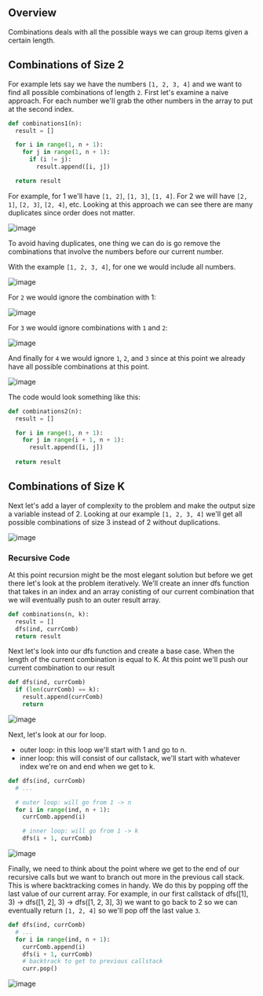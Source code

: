 ## Overview
Combinations deals with all the possible ways we can group items given a certain length.  

## Combinations of Size 2
For example lets say we have the numbers `[1, 2, 3, 4]` and we want to find all possible combinations of length `2`.  First let's examine a naive approach. For each number we'll grab the other numbers in the array to put at the second index.  
```python
def combinations1(n):
  result = []

  for i in range(1, n + 1):
    for j in range(1, n + 1):
      if (i != j):
        result.append([i, j])

  return result
```

For example, for 1 we'll have `[1, 2]`, `[1, 3]`, `[1, 4]`. For 2 we will have `[2, 1]`, `[2, 3]`, `[2, 4]`, etc. Looking at this approach we can see there are many duplicates since order does not matter.  

![image](https://github.com/mlizchap/DataStructureNotes/assets/40478204/f3c0dbcb-14c3-4564-8657-93caec19413c)


To avoid having duplicates, one thing we can do is go remove the combinations that involve the numbers before our current number. 

With the example `[1, 2, 3, 4]`, for one we would include all numbers.

![image](https://github.com/mlizchap/DataStructureNotes/assets/40478204/4317f0dd-91a1-42a9-972d-1c5f2beb823b)


For `2` we would ignore the combination with 1: 
 
![image](https://github.com/mlizchap/DataStructureNotes/assets/40478204/7b8a3bf0-5fab-4071-8c37-14eb4b4bbcc8)

 
For `3` we would ignore combinations with `1` and `2`:

![image](https://github.com/mlizchap/DataStructureNotes/assets/40478204/792272db-a4ba-4854-aba5-38837df5dc46)

 
And finally for `4` we would ignore `1`, `2`, and `3` since at this point we already have all possible combinations at this point.

![image](https://github.com/mlizchap/DataStructureNotes/assets/40478204/f4ba3c58-082c-4448-9832-92fd1ec0a8e4)


The code would look something like this:
```python
def combinations2(n):
  result = []

  for i in range(1, n + 1):
    for j in range(i + 1, n + 1):
      result.append([i, j])
  
  return result
```

## Combinations of Size K
Next let's add a layer of complexity to the problem and make the output size a variable instead of 2.  Looking at our example `[1, 2, 3, 4]` we'll get all possible combinations of size 3 instead of 2 without duplications.

![image](https://github.com/mlizchap/DataStructureNotes/assets/40478204/0e4e9a3a-e89d-4af5-9a0b-1a2a308b0816)

### Recursive Code
At this point recursion might be the most elegant solution but before we get there let's look at the problem iteratively.  We'll create an inner dfs function that takes in an index and an array conisting of our current combination that we will eventually push to an outer result array.
```python
def combinations(n, k):
  result = []
  dfs(ind, currComb)
  return result
```

Next let's look into our dfs function and create a base case.  When the length of the current combination is equal to K. At this point we'll push our current combination to our result
```python
def dfs(ind, currComb)
  if (len(currComb) == k):
    result.append(currComb)
    return
```

![image](https://github.com/mlizchap/DataStructureNotes/assets/40478204/afdc1b46-c3bc-43b5-a7b1-aaa0fb36b094)


Next, let's look at our for loop.  
- outer loop: in this loop we'll start with 1 and go to n.
- inner loop: this will consist of our callstack, we'll start with whatever index we're on and end when we get to k.  

```python
def dfs(ind, currComb)
  # ...

  # outer loop: will go from 1 -> n
  for i in range(ind, n + 1):
    currComb.append(i)

    # inner loop: will go from 1 -> k
    dfs(i + 1, currComb)
```

![image](https://github.com/mlizchap/DataStructureNotes/assets/40478204/3b2d4983-47cb-4f2a-b10d-0787f45cf511)


Finally, we need to think about the point where we get to the end of our recursive calls but we want to branch out more in the previous call stack.  This is where backtracking comes in handy. We do this by popping off the last value of our current array.  For example, in our first callstack of dfs([1], 3) -> dfs([1, 2], 3) -> dfs([1, 2, 3], 3) we want to go back to 2 so we can eventually return `[1, 2, 4]` so we'll pop off the last value `3`.
```python
def dfs(ind, currComb)
  # ...
  for i in range(ind, n + 1):
    currComb.append(i)
    dfs(i + 1, currComb)
    # backtrack to get to previous callstack
    curr.pop()
```

![image](https://github.com/mlizchap/DataStructureNotes/assets/40478204/e7f9fe31-c176-4eb6-991f-8db267c6b209)
